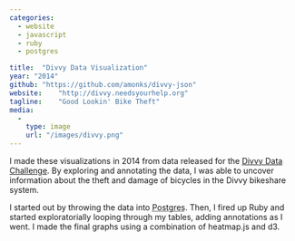 ```yaml
---
categories:
  - website
  - javascript
  - ruby
  - postgres

title:  "Divvy Data Visualization"
year: "2014"
github: "https://github.com/amonks/divvy-json"
website:    "http://divvy.needsyourhelp.org"
tagline:    "Good Lookin' Bike Theft"
media:
  -
    type: image
    url: "/images/divvy.png"
---
```

I made these visualizations in 2014 from data released for the <a href="https://divvybikes.com/datachallenge">Divvy Data Challenge</a>. By exploring and annotating the data, I was able to uncover information about the theft and damage of bicycles in the Divvy bikeshare system.

I started out by throwing the data into <abbr title="A Popular Open-Source Database">Postgres</abbr>. Then, I fired up Ruby and started exploratorially looping through my tables, adding annotations as I went. I made the final graphs using a combination of heatmap.js and d3.
